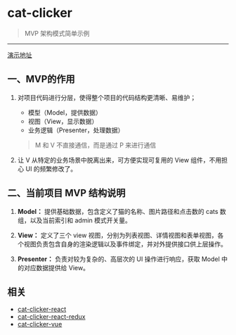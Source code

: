 # cat-clicker

> MVP 架构模式简单示例

----

[演示地址](https://wingmeng.github.io/cat-clicker/)

## 一、MVP的作用

1. 对项目代码进行分层，使得整个项目的代码结构更清晰、易维护；

	- 模型（Model，提供数据）
	- 视图（View，显示数据）
	- 业务逻辑（Presenter，处理数据）

	> M 和 V 不直接通信，而是通过 P 来进行通信

2. 让 V 从特定的业务场景中脱离出来，可方便实现可复用的 View 组件，不用担心 UI 的频繁修改了。

## 二、当前项目 MVP 结构说明

1. **Model：** 提供基础数据，包含定义了猫的名称、图片路径和点击数的 cats 数组，以及当前索引和 admin 模式开关量。

2. **View：** 定义了三个 view 视图，分别为列表视图、详情视图和表单视图，各个视图负责包含自身的渲染逻辑以及事件绑定，并对外提供接口供上层操作。

3. **Presenter：** 负责对较为复杂的、高层次的 UI 操作进行响应，获取 Model 中的对应数据提供给 View。

## 相关

- [cat-clicker-react](https://github.com/wingmeng/cat-clicker-react)
- [cat-clicker-react-redux](https://github.com/wingmeng/cat-clicker-react-redux)
- [cat-clicker-vue](https://github.com/wingmeng/cat-clicker-vue)
